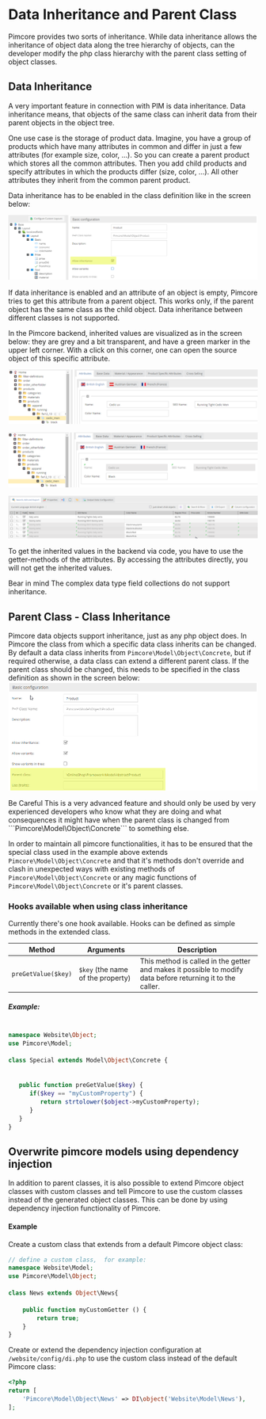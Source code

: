 # Data Inheritance and Parent Class
  
Pimcore provides two sorts of inheritance. While data inheritance allows the inheritance of object data along the tree
 hierarchy of objects, can the developer modify the php class hierarchy with the parent class setting of object classes. 
   
## Data Inheritance
A very important feature in connection with PIM is data inheritance. Data inheritance means, that objects of the same 
class can inherit data from their parent objects in the object tree.

One use case is the storage of product data. Imagine, you have a group of products which have many attributes in common 
and differ in just a few attributes (for example size, color, ...). So you can create a parent product which stores all 
the common attributes. Then you add child products and specify attributes in which the products differ (size, color, ...). 
All other attributes they inherit from the common parent product.

Data inheritance has to be enabled in the class definition like in the screen below:

![Data Inheritance](../../../img/classes-data-inheritance.png)

If data inheritance is enabled and an attribute of an object is empty, Pimcore tries to get this attribute from a parent 
object. This works only, if the parent object has the same class as the child object. Data inheritance between different 
classes is not supported.

In the Pimcore backend, inherited values are visualized as in the screen below: they are grey and a bit transparent, 
and have a green marker in the upper left corner. With a click on this corner, one can open the source object of this 
specific attribute.


![Data Inheritance](../../../img/classes-data-inheritance1.png)


![Data Inheritance](../../../img/classes-data-inheritance2.png)


![Data Inheritance](../../../img/classes-data-inheritance3.png)

To get the inherited values in the backend via code, you have to use the getter-methods of the attributes. By accessing 
the attributes directly, you will not get the inherited values.

<div class="notice-box">
Bear in mind
The complex data type field collections do not support inheritance.
</div>


## Parent Class - Class Inheritance

Pimcore data objects support inheritance, just as any php object does. In Pimcore the class from which a specific data 
class inherits can be changed. By default a data class inherits from ```Pimcore\Model\Object\Concrete```, but if required 
otherwise, a data class can extend a different parent class. If the parent class should be changed, this needs to be 
specified in the class definition as shown in the screen below:
![Parent Class](../../../img/classes-class-inheritance.png)

<div class="notice-box">
Be Careful
This is a very advanced feature and should only be used by very experienced developers who know what they are doing and 
what consequences it might have when the parent class is changed from ```Pimcore\Model\Object\Concrete``` to something 
else. 

In order to maintain all pimcore functionalities, it has to be ensured that the special class used in the example 
above extends ```Pimcore\Model\Object\Concrete``` and that it's methods don't override and clash in unexpected ways 
with existing methods of ```Pimcore\Model\Object\Concrete``` or any magic functions of ```Pimcore\Model\Object\Concrete```
or it's parent classes.
</div>

### Hooks available when using class inheritance
Currently there's one hook available. Hooks can be defined as simple methods in the extended class.

| Method | Arguments |  Description |
|--------|-----------|--------------|
| ```preGetValue($key)``` | ```$key``` (the name of the property) | This method is called in the getter and makes it possible to modify data before returning it to the caller. |

##### Example:
```php

namespace Website\Object;
use Pimcore\Model;
  
class Special extends Model\Object\Concrete {
 
 
   public function preGetValue($key) {
      if($key == "myCustomProperty") {
         return strtolower($object->myCustomProperty);
      }
   }
}
```


## Overwrite pimcore models using dependency injection
In addition to parent classes, it is also possible to extend Pimcore object classes with custom classes and tell Pimcore 
to use the custom classes instead of the generated object classes. This can be done by using dependency injection 
functionality of Pimcore. 

#### Example
Create a custom class that extends from a default Pimcore object class: 
```php
// define a custom class,  for example:
namespace Website\Model; 
use Pimcore\Model\Object;
  
class News extends Object\News{
 
    public function myCustomGetter () {
        return true;
    }
}
``` 

Create or extend the dependency injection configuration at ```/website/config/di.php``` to use the custom class instead
of the default Pimcore class: 
```php
<?php
return [
    'Pimcore\Model\Object\News' => DI\object('Website\Model\News'),
];
```